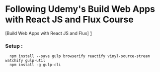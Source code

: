 Following Udemy's Build Web Apps with React JS and Flux Course
===============================================================

[Build Web Apps with React JS and Flux] [1]


  [1]: https://www.udemy.com/learn-and-understand-reactjs/

  ### Setup :

      npm install --save gulp browserify reactify vinyl-source-stream watchify gulp-util
      npm install -g gulp-cli
